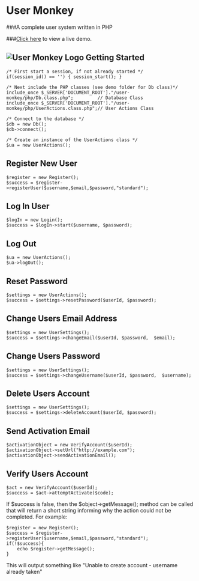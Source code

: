 User Monkey
==========

###A complete user system written in PHP

###[Click here](http://code.as93.net/user-monkey/ "Live Demo") to view a live demo.

![User Monkey Logo](http://code.as93.net/user-monkey/img/UserMonkeyBanner.png "image (c) Joesph Sykes")
Getting Started
---------------

	/* First start a session, if not already started */
	if(session_id() == '') { session_start(); } 

	/* Next include the PHP classes (see demo folder for Db class)*/
	include_once $_SERVER['DOCUMENT_ROOT']."/user-monkey/php/Db.class.php";         // Database Class
	include_once $_SERVER['DOCUMENT_ROOT']."/user-monkey/php/UserActions.class.php";// User Actions Class

	/* Connect to the database */
	$db = new Db();
	$db->connect();

	/* Create an instance of the UserActions class */
	$ua = new UserActions();
	

Register New User
-----------------
	$register = new Register(); 
	$success = $register->registerUser($username,$email,$password,"standard"); 
	

Log In User
-----------
	$logIn = new Login();
	$success = $logIn->start($username, $password);
	
	
Log Out
-------
	$ua = new UserActions();
	$ua->logOut();
	
	
Reset Password
--------------
	$settings = new UserActions();
	$success = $settings->resetPassword($userId, $password);
	
	
Change Users Email Address
--------------------------
	$settings = new UserSettings();
	$success = $settings->changeEmail($userId, $password,  $email);

	
Change Users Password
---------------------
	$settings = new UserSettings();
	$success = $settings->changeUsername($userId, $password,  $username);
	
	
Delete Users Account
--------------------
	$settings = new UserSettings();
	$success = $settings->deleteAccount($userId, $password);
	
	
Send Activation Email
---------------------
	$activationObject = new VerifyAccount($userId);
	$activationObject->setUrl("http://example.com");
	$activationObject->sendActivationEmail();
	
	
Verify Users Account
--------------------
	$act = new VerifyAccount($userId);
	$success = $act->attemptActivate($code);
	
	
	
	
If $success is false, then the $object->getMessage(); method can be called that will return a short string informing why the action could not be completed. For example:
	
	$register = new Register(); 
	$success = $register->registerUser($username,$email,$password,"standard"); 
	if(!$success){
		echo $register->getMessage();
	}

This will output something like "Unable to create account - username already taken"
	
	
	
	
